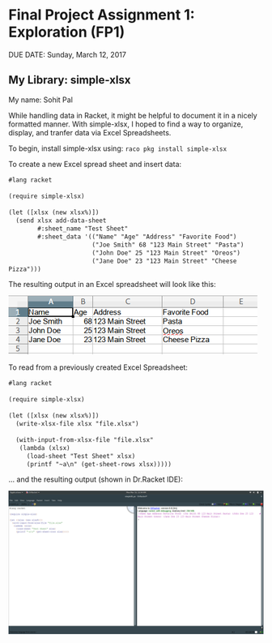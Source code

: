 # Final Project Assignment 1: Exploration (FP1)
DUE DATE: Sunday, March 12, 2017

## My Library: simple-xlsx
My name: Sohit Pal

While handling data in Racket, it might be helpful to document it in a nicely formatted manner. With simple-xlsx, I hoped to find a way to organize, display, and tranfer data via Excel Spreadsheets.

To begin, install simple-xlsx using: ```raco pkg install simple-xlsx```

To create a new Excel spread sheet and insert data:

```racket
#lang racket

(require simple-xlsx)

(let ([xlsx (new xlsx%)])
  (send xlsx add-data-sheet
        #:sheet_name "Test Sheet"
        #:sheet_data '(("Name" "Age" "Address" "Favorite Food")
                       ("Joe Smith" 68 "123 Main Street" "Pasta")
                       ("John Doe" 25 "123 Main Street" "Oreos")
                       ("Jane Doe" 23 "123 Main Street" "Cheese Pizza")))
```

The resulting output in an Excel spreadsheet will look like this:

![excel spreadsheet image](/spreadsheetOutput.png?raw=true "excel spreadsheet image")

To read from a previously created Excel Spreadsheet:

```racket
#lang racket

(require simple-xlsx)

(let ([xlsx (new xlsx%)])
  (write-xlsx-file xlsx "file.xlsx")

  (with-input-from-xlsx-file "file.xlsx"
   (lambda (xlsx)
     (load-sheet "Test Sheet" xlsx)
     (printf "~a\n" (get-sheet-rows xlsx)))))
```

... and the resulting output (shown in Dr.Racket IDE):

![excel spreadsheet image](/drracketOutput.png?raw=true "excel spreadsheet image")
